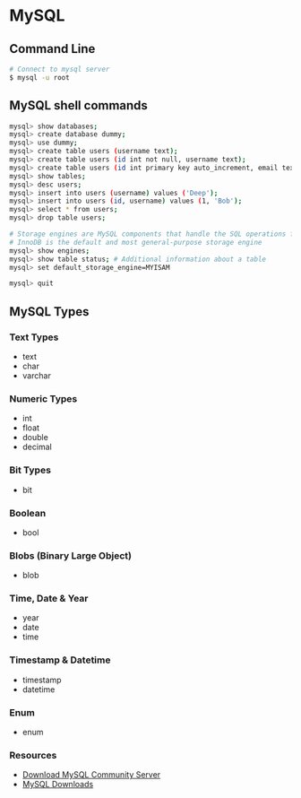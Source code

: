 # MySQL

## Command Line

``` bash
# Connect to mysql server
$ mysql -u root
```

## MySQL shell commands

``` bash
mysql> show databases;
mysql> create database dummy;
mysql> use dummy;
mysql> create table users (username text);
mysql> create table users (id int not null, username text);
mysql> create table users (id int primary key auto_increment, email text);
mysql> show tables;
mysql> desc users;
mysql> insert into users (username) values ('Deep');
mysql> insert into users (id, username) values (1, 'Bob');
mysql> select * from users;
mysql> drop table users;

# Storage engines are MySQL components that handle the SQL operations for different table types
# InnoDB is the default and most general-purpose storage engine
mysql> show engines;
mysql> show table status; # Additional information about a table
mysql> set default_storage_engine=MYISAM

mysql> quit
```

## MySQL Types

### Text Types

- text
- char
- varchar

### Numeric Types

- int
- float
- double
- decimal

### Bit Types

- bit

### Boolean

- bool

### Blobs (Binary Large Object)

- blob

### Time, Date & Year

- year
- date
- time

### Timestamp & Datetime

- timestamp
- datetime

### Enum

- enum

### Resources

- [Download MySQL Community Server](https://dev.mysql.com/downloads/mysql/)
- [MySQL Downloads](https://www.mysql.com/downloads/)
